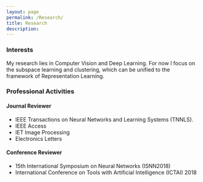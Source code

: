 ```yaml
---
layout: page
permalink: /Research/
title: Research
description: 
---
```


### Interests
My research lies in Computer Vision and Deep Learning. For now I focus on the subspace learning and clustering, which can be unified to the framework of Representation Learning.

### Professional Activities

#### Journal Reviewer

-  IEEE Transactions on Neural Networks and Learning Systems (TNNLS).
-  IEEE Access
-  IET Image Processing
-  Electronics Letters

#### Conference Reviewer

- 15th International Symposium on Neural Networks (ISNN2018)
- International Conference on Tools with Artificial Intelligence (ICTAI) 2018

